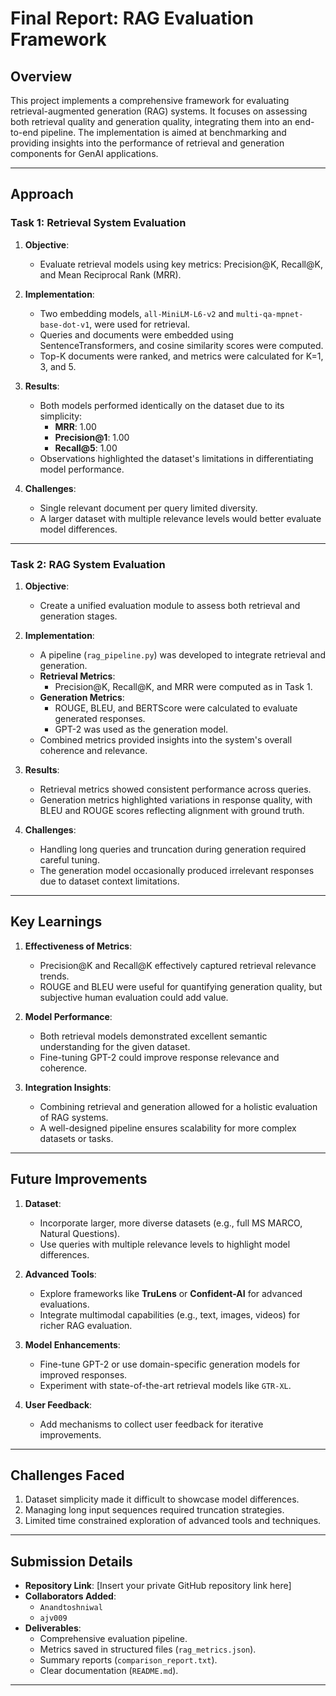 # **Final Report: RAG Evaluation Framework**

## **Overview**
This project implements a comprehensive framework for evaluating retrieval-augmented generation (RAG) systems. It focuses on assessing both retrieval quality and generation quality, integrating them into an end-to-end pipeline. The implementation is aimed at benchmarking and providing insights into the performance of retrieval and generation components for GenAI applications.

---

## **Approach**

### **Task 1: Retrieval System Evaluation**
1. **Objective**:
   - Evaluate retrieval models using key metrics: Precision@K, Recall@K, and Mean Reciprocal Rank (MRR).

2. **Implementation**:
   - Two embedding models, `all-MiniLM-L6-v2` and `multi-qa-mpnet-base-dot-v1`, were used for retrieval.
   - Queries and documents were embedded using SentenceTransformers, and cosine similarity scores were computed.
   - Top-K documents were ranked, and metrics were calculated for K=1, 3, and 5.

3. **Results**:
   - Both models performed identically on the dataset due to its simplicity:
     - **MRR**: 1.00
     - **Precision@1**: 1.00
     - **Recall@5**: 1.00
   - Observations highlighted the dataset's limitations in differentiating model performance.

4. **Challenges**:
   - Single relevant document per query limited diversity.
   - A larger dataset with multiple relevance levels would better evaluate model differences.

---

### **Task 2: RAG System Evaluation**
1. **Objective**:
   - Create a unified evaluation module to assess both retrieval and generation stages.

2. **Implementation**:
   - A pipeline (`rag_pipeline.py`) was developed to integrate retrieval and generation.
   - **Retrieval Metrics**:
     - Precision@K, Recall@K, and MRR were computed as in Task 1.
   - **Generation Metrics**:
     - ROUGE, BLEU, and BERTScore were calculated to evaluate generated responses.
     - GPT-2 was used as the generation model.
   - Combined metrics provided insights into the system's overall coherence and relevance.

3. **Results**:
   - Retrieval metrics showed consistent performance across queries.
   - Generation metrics highlighted variations in response quality, with BLEU and ROUGE scores reflecting alignment with ground truth.

4. **Challenges**:
   - Handling long queries and truncation during generation required careful tuning.
   - The generation model occasionally produced irrelevant responses due to dataset context limitations.

---

## **Key Learnings**
1. **Effectiveness of Metrics**:
   - Precision@K and Recall@K effectively captured retrieval relevance trends.
   - ROUGE and BLEU were useful for quantifying generation quality, but subjective human evaluation could add value.

2. **Model Performance**:
   - Both retrieval models demonstrated excellent semantic understanding for the given dataset.
   - Fine-tuning GPT-2 could improve response relevance and coherence.

3. **Integration Insights**:
   - Combining retrieval and generation allowed for a holistic evaluation of RAG systems.
   - A well-designed pipeline ensures scalability for more complex datasets or tasks.

---

## **Future Improvements**
1. **Dataset**:
   - Incorporate larger, more diverse datasets (e.g., full MS MARCO, Natural Questions).
   - Use queries with multiple relevance levels to highlight model differences.

2. **Advanced Tools**:
   - Explore frameworks like **TruLens** or **Confident-AI** for advanced evaluations.
   - Integrate multimodal capabilities (e.g., text, images, videos) for richer RAG evaluation.

3. **Model Enhancements**:
   - Fine-tune GPT-2 or use domain-specific generation models for improved responses.
   - Experiment with state-of-the-art retrieval models like `GTR-XL`.

4. **User Feedback**:
   - Add mechanisms to collect user feedback for iterative improvements.

---

## **Challenges Faced**
1. Dataset simplicity made it difficult to showcase model differences.
2. Managing long input sequences required truncation strategies.
3. Limited time constrained exploration of advanced tools and techniques.

---

## **Submission Details**
- **Repository Link**: [Insert your private GitHub repository link here]
- **Collaborators Added**: 
  - `Anandtoshniwal`
  - `ajv009`
- **Deliverables**:
  - Comprehensive evaluation pipeline.
  - Metrics saved in structured files (`rag_metrics.json`).
  - Summary reports (`comparison_report.txt`).
  - Clear documentation (`README.md`).

---

